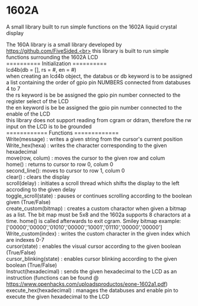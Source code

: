 # 1602A
A small library built to run simple functions on the 1602A liquid crystal display

The 160A library is a small library developed by https://github.com/FiveSided.<br>
this library is built to run simple functions surrounding the 1602A LCD<br>
========== Initialization ==========<br>
lcd4b(db = [], rs = #, en = #)<br>
when creating an lcd4b object, the databus or db keyword is to be assigned a list containing the order of gpio pin NUMBERS connected from databuses 4 to 7<br>
the rs keyword is be be assigned the gpio pin number connected to the register select of the LCD<br>
the en keyword is be be assigned the gpio pin number connected to the enable of the LCD<br>
this library does not support reading from cgram or ddram, therefore the rw input on the LCD is to be grounded<br>
============ Functions =============<br>
Write(message) : writes a given string from the cursor's current position<br>
Write_hex(hexa) : writes the character corresponding to the given hexadecimal<br>
move(row, colum) : moves the cursor to the given row and colum<br>
home() : returns to cursor to row 0, colum 0<br>
second_line(): moves to cursor to row 1, colum 0<br>
clear() : clears the display<br>
scroll(delay) : initiates a scroll thread which shifts the display to the left accroding to the given delay<br>
toggle_scroll(state) : pauses or continues scrolling according to the boolean given (True/False)<br>
create_custom(bitmap) : creates a custom charactor when given a bitmap as a list. The bit map must be 5x8 and the 1602a supports 8 charactors at a time.
                         home() is called afterwards to exit cgram. Smiley bitmap example: ['00000','00000','01010','00000','10001','01110','00000','00000']<br>
Write_custom(index) : writes the custom character in the given index which are indexes 0-7<br>
cursor(state) : enables the visual cursor according to the given boolean (True/False)<br>
cursor_blinking(state) : enables cursor blinking according to the given boolean (True/False)<br>
Instruct(hexadecimal) : sends the given hexadecimal to the LCD as an instruction (functions can be found @ https://www.openhacks.com/uploadsproductos/eone-1602a1.pdf)<br>
execute_hex(hexadecimal) : manages the databuses and enable pin to execute the given hexadecimal to the LCD<br>
